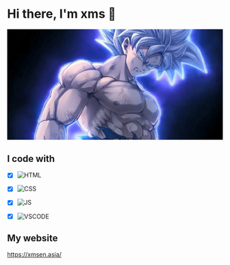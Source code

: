 # Hi there, I'm xms 👋

![LIKE](./assets/qlz.jpg 'LIKE')



## I code with

- [x] ![HTML](https://ziadoua.github.io/m3-Markdown-Badges/badges/HTML/html1.svg)
- [x] ![CSS](https://ziadoua.github.io/m3-Markdown-Badges/badges/CSS/css1.svg)
- [x] ![JS](https://ziadoua.github.io/m3-Markdown-Badges/badges/Javascript/javascript1.svg)
- [x] ![VSCODE](https://ziadoua.github.io/m3-Markdown-Badges/badges/VisualStudioCode/visualstudiocode1.svg)


## My website
<https://xmsen.asia/>
